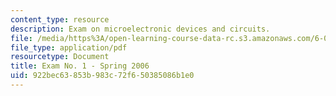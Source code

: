 ```yaml
---
content_type: resource
description: Exam on microelectronic devices and circuits.
file: /media/https%3A/open-learning-course-data-rc.s3.amazonaws.com/6-012-microelectronic-devices-and-circuits-fall-2009/922bec63853b983c72f650385086b1e0_MIT6_012F09_exam1_s06.pdf
file_type: application/pdf
resourcetype: Document
title: Exam No. 1 - Spring 2006
uid: 922bec63-853b-983c-72f6-50385086b1e0
---
```

